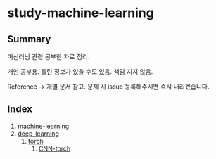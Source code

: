 # study-machine-learning

## Summary

머신러닝 관련 공부한 자료 정리.

개인 공부용. 틀린 정보가 있을 수도 있음. 책임 지지 않음.

Reference -> 개별 문서 참고. 문제 시 issue 등록해주시면 즉시 내리겠습니다.

## Index

1. [machine-learning](https://github.com/PJunhyuk/study-machine-learning/blob/master/machine-learning.md)
1. [deep-learning](https://github.com/PJunhyuk/study-machine-learning/blob/master/deep-learning.md)
    1. [torch](https://github.com/PJunhyuk/study-machine-learning/blob/master/torch.md)
        1. [CNN-torch](https://github.com/PJunhyuk/cnn-torch)
